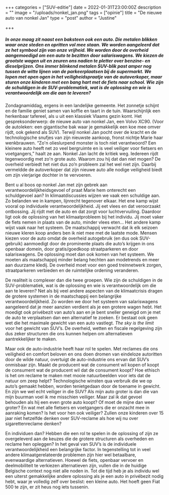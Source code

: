 +++
categories = ["SUV-editie"]
date = 2022-01-31T23:00:00Z
description = ""
image = "/uploads/nonkel_jan.png"
tags = ["opinie"]
title = "De nieuwe auto van nonkel Jan"
type = "post"
author = "Justine"

+++
##### In onze maag zit naast een baksteen ook een auto. Die metalen blikken waar onze steden en opritten vol mee staan. We worden aangeleerd dat ze het symbool zijn van onze vrijheid. We worden door de overheid aangemoedigd om een auto te bezitten door salariswagens. We kiezen de grootste wagen uit en zeuren ons nadien te pletter over benzine- en dieselprijzen. Ons immer blinkend metalen SUV-blik past amper nog tussen de witte lijnen van de parkeerplaatsen bij de supermarkt. We lopen met open ogen in het veiligheidspraatje van de autoverkoper, maar sturen onze kinderen met een bang hart met de fiets naar school. Wie zijn de schuldigen in de SUV-problematiek, wat is de oplossing en wie is verantwoordelijk om die aan te leveren?

Zondagnamiddag, ergens in een landelijke gemeente. Het zonnetje schijnt en de familie geniet samen van koffie en taart in de tuin. Waarschijnlijk een herkenbaar tafereel, als u uit een klassiek Vlaams gezin komt. Het gespreksonderwerp: de nieuwe auto van nonkel Jan, een Volvo XC90. (Voor de autoleken: een gigantische bak waar je gemakkelijk een koe mee omver rijdt, ook gekend als SUV). Terwijl nonkel Jan pocht over de kracht en de technologische snufjes van zijn nieuwste aankoop, fronst nichtje Marie haar wenkbrauwen. “Zo'n olieslurpend monster is toch niet verantwoord? Een kleinere auto heeft net zo veel bergruimte en is veel veiliger voor fietsers en voetgangers,” haalt ze aan. Nonkel Jan lacht de kritiek weg. Iedereen rijdt tegenwoordig met zo'n grote auto. Waarom zou hij dat dan niet mogen? De overheid verbiedt het niet dus zo’n probleem zal het wel niet zijn. Daarbij vermeldde de autoverkoper dat zijn nieuwe auto alle nodige veiligheid biedt om zijn vierjarige dochter in te vervoeren.

Bent u al boos op nonkel Jan met zijn gebrek aan verantwoordelijkheidsgevoel of praat Marie hem onterecht een schuldgevoel aan? In klimaatdiscussies wijzen we vaak een schuldige aan. Zo belanden we in kampen, lijnrecht tegenover elkaar. Het ene kamp wijst vooral op individuele verantwoordelijkheid. Jij eet vlees en dat veroorzaakt ontbossing. Jij rijdt met de auto en dat zorgt voor luchtvervuiling. Daardoor ligt ook de oplossing van het klimaatprobleem bij het individu. Jij moet vaker de fiets nemen in plaats van de auto, minder vlees eten... Het andere kamp wijst vaak naar het systeem. De maatschappij verwacht dat ik elk seizoen nieuwe kleren koop anders ben ik niet mee met de laatste mode. Mensen kiezen voor de auto omdat de overheid autogebruik (en dus ook SUV-gebruik) aanmoedigt door de prominente plaats die auto’s krijgen in ons openbaar domein, door gratis/goedkoop straatparkeren en door salariswagens. De oplossing moet dan ook komen van het systeem. We moeten als maatschappij minder belang hechten aan modetrends en meer aan duurzame kledij. De overheid moet voor een goed treinnetwerk zorgen, straatparkeren verbieden en de ruimtelijke ordening veranderen.

De realiteit is complexer dan die twee groepen. Wie zijn de schuldigen in de SUV-problematiek, wat is de oplossing en wie is verantwoordelijk om die aan te leveren? Net als bij veel andere aspecten van de klimaatcrisis dragen de grotere systemen in de maatschappij een belangrijke verantwoordelijkheid. Zo worden we door het systeem van salariswagens aangeleerd dat je meer aanzien verdient als je een grotere wagen hebt. Het moedigt ook privébezit van auto’s aan en je bent sneller geneigd om je met de auto te verplaatsen dan een alternatief te zoeken. Er bestaat ook geen wet die het maximale gewicht van een auto vastlegt. _The sky is the limit_ voor het gewicht van SUV’s. De overheid, wetten en fiscale regelgeving zijn dus zeker structuren die ons kunnen helpen om alternatieven aantrekkelijker te maken.

Maar ook de auto-industrie heeft haar rol te spelen. Met reclames die ons veiligheid en comfort beloven en ons doen dromen van eindeloze autoritten door de wilde natuur, overtuigt de auto-industrie ons ervan dat SUV’s onmisbaar zijn. Maakt de producent wat de consument wil kopen of koopt de consument wat de producent wil dat de consument koopt? Hoe ethisch is het om reclame te maken met mooie natuurbeelden voor iets dat de natuur om zeep helpt? Technologische winsten qua verbruik die we op auto’s gemaakt hebben, worden tenietgedaan door de toename in gewicht. En zijn we wel echt veiliger in die SUV? Als mijn auto groter is dan die van mijn buurman voel ik me misschien veiliger. Maar zal ik dat gevoel behouden als hij een even grote auto koopt? Of moet de mijne dan weer groter? En wat met alle fietsers en voetgangers die er onzacht mee in aanraking komen? Is het voor hen ook veiliger? Zullen onze kinderen over 15 jaar niet hetzelfde denken over SUV-reclame als hoe wij nu over sigarettenreclame denken?

En individuen dan? Hebben die een rol te spelen in de oplossing of zijn ze overgeleverd aan de keuzes die de grotere structuren als overheden en reclame hen opleggen? In het geval van SUV’s is de individuele verantwoordelijkheid een belangrijke factor. In tegenstelling tot in veel andere klimaatgerelateerde problemen zijn hier wel betaalbare, evenwaardige alternatieven. Hoewel de fiets, openbaar vervoer en deelmobiliteit te verkiezen alternatieven zijn, vullen die in de huidige Belgische context nog niet alle noden in. Tot die tijd heb je als individu wel een uiterst gemakkelijke andere oplossing als je een auto in privébezit nodig hebt, waar je volledig zelf over beslist: een kleine auto. Het hoeft geen Fiat 500 te zijn, er zit heus nog iets tussenin.